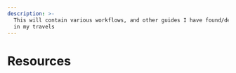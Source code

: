 ```yaml
---
description: >-
  This will contain various workflows, and other guides I have found/developed
  in my travels
---
```


# Resources


